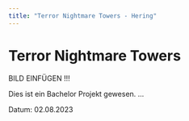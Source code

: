 ```yaml
---
title: "Terror Nightmare Towers - Hering"
---
```


# Terror Nightmare Towers

BILD EINFÜGEN !!!

Dies ist ein Bachelor Projekt gewesen. ...

Datum: 02.08.2023